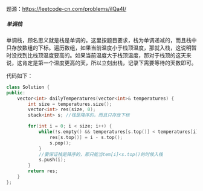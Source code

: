 题源：https://leetcode-cn.com/problems/iIQa4I/

##### 单调栈

单调栈，顾名思义就是栈是单调的。这里按题目要求，栈为单调递减的，而且栈中只存放数组的下标。遍历数组，如果当前温度小于栈顶温度，那就入栈，这说明暂时没找到比栈顶温度要高的。如果当前温度大于栈顶温度，那对于栈顶的这天来说，这肯定是第一个温度更高的天，所以立刻出栈，记录下需要等待的天数即可。

代码如下：

```c++
class Solution {
public:
    vector<int> dailyTemperatures(vector<int>& temperatures) {
        int size = temperatures.size();
        vector<int> res(size, 0);
        stack<int> s; //栈是降序的，而且只存放下标

        for(int i = 0; i < size; i++) {
            while(!s.empty() && temperatures[s.top()] < temperatures[i]) {
                res[s.top()] = i - s.top();
                s.pop();
            }
            //要保证栈是降序的，那只能当tem[i]<s.top()的时候入栈
            s.push(i);
        }
        return res;
    }
};
```

